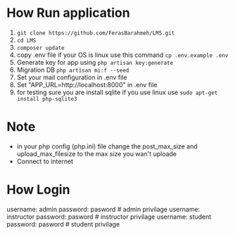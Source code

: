 # How Run application
1) `git clone https://github.com/FerasBarahmeh/LMS.git`
2) `cd LMS`
3) `composer update`
4) copy .env file if your OS is linux use this command `cp .env.example .env`
5) Generate key for app using `php artisan key:generate`
6) Migration DB `php artisan mi:f --seed`
7) Set your mail configuration in .env file
8) Set "APP_URL=http://localhost:8000" in .env file 
9) for testing sure you are install sqlite if you use linux use `sudo apt-get install php-sqlite3` 
# Note
 - in your php config (php.ini) file change the post_max_size and upload_max_filesize	to the max size you wan't uploade
 - Connect to internet

# How Login
username: admin password: pasword # admin privilage
username: instructor password: pasword # instructor privilage
username: student password: pasword # student privilage
